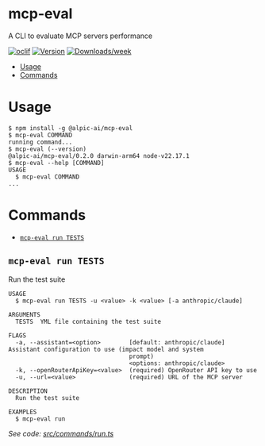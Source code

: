 mcp-eval
=================

A CLI to evaluate MCP servers performance


[![oclif](https://img.shields.io/badge/cli-oclif-brightgreen.svg)](https://oclif.io)
[![Version](https://img.shields.io/npm/v/mcp-eval.svg)](https://npmjs.org/package/mcp-eval)
[![Downloads/week](https://img.shields.io/npm/dw/mcp-eval.svg)](https://npmjs.org/package/mcp-eval)


<!-- toc -->
* [Usage](#usage)
* [Commands](#commands)
<!-- tocstop -->
# Usage
<!-- usage -->
```sh-session
$ npm install -g @alpic-ai/mcp-eval
$ mcp-eval COMMAND
running command...
$ mcp-eval (--version)
@alpic-ai/mcp-eval/0.2.0 darwin-arm64 node-v22.17.1
$ mcp-eval --help [COMMAND]
USAGE
  $ mcp-eval COMMAND
...
```
<!-- usagestop -->
# Commands
<!-- commands -->
* [`mcp-eval run TESTS`](#mcp-eval-run-tests)

## `mcp-eval run TESTS`

Run the test suite

```
USAGE
  $ mcp-eval run TESTS -u <value> -k <value> [-a anthropic/claude]

ARGUMENTS
  TESTS  YML file containing the test suite

FLAGS
  -a, --assistant=<option>        [default: anthropic/claude] Assistant configuration to use (impact model and system
                                  prompt)
                                  <options: anthropic/claude>
  -k, --openRouterApiKey=<value>  (required) OpenRouter API key to use
  -u, --url=<value>               (required) URL of the MCP server

DESCRIPTION
  Run the test suite

EXAMPLES
  $ mcp-eval run
```

_See code: [src/commands/run.ts](https://github.com/alpic-ai/mcp-eval/blob/v0.2.0/src/commands/run.ts)_
<!-- commandsstop -->
